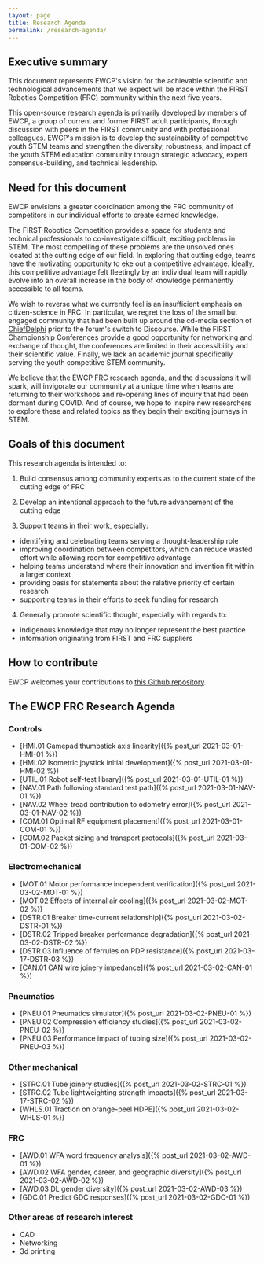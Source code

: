 ```yaml
---
layout: page
title: Research Agenda
permalink: /research-agenda/
---
```


## Executive summary
This document represents EWCP's vision for the achievable scientific and technological advancements that we expect will be made within the FIRST Robotics Competition (FRC) community within the next five years.

This open-source research agenda is primarily developed by members of EWCP, a group of current and former FIRST adult participants, through discussion with peers in the FIRST community and with professional colleagues. EWCP's mission is to develop the sustainability of competitive youth STEM teams and strengthen the diversity, robustness, and impact of the youth STEM education community through strategic advocacy, expert consensus-building, and technical leadership.

## Need for this document
EWCP envisions a greater coordination among the FRC community of competitors in our individual efforts to create earned knowledge.

The FIRST Robotics Competition provides a space for students and technical professionals to co-investigate difficult, exciting problems in STEM. The most compelling of these problems are the unsolved ones located at the cutting edge of our field. In exploring that cutting edge, teams have the motivating opportunity to eke out a competitive advantage. Ideally, this competitive advantage felt fleetingly by an individual team will rapidly evolve into an overall increase in the body of knowledge permanently accessible to all teams.

We wish to reverse what we currently feel is an insufficient emphasis on citizen-science in FRC. In particular, we regret the loss of the small but engaged community that had been built up around the cd-media section of [ChiefDelphi](https://www.chiefdelphi.com/) prior to the forum's switch to Discourse. While the FIRST Championship Conferences provide a good opportunity for networking and exchange of thought, the conferences are limited in their accessibility and their scientific value. Finally, we lack an academic journal specifically serving the youth competitive STEM community.

We believe that the EWCP FRC research agenda, and the discussions it will spark, will invigorate our community at a unique time when teams are returning to their workshops and re-opening lines of inquiry that had been dormant during COVID. And of course, we hope to inspire new researchers to explore these and related topics as they begin their exciting journeys in STEM.

## Goals of this document
This research agenda is intended to:
1. Build consensus among community experts as to the current state of the cutting edge of FRC

2. Develop an intentional approach to the future advancement of the cutting edge

3. Support teams in their work, especially:
  - identifying and celebrating teams serving a thought-leadership role
  - improving coordination between competitors, which can reduce wasted effort while allowing room for competitive advantage
  - helping teams understand where their innovation and invention fit within a larger context
  - providing basis for statements about the relative priority of certain research
  - supporting teams in their efforts to seek funding for research

4. Generally promote scientific thought, especially with regards to:
  - indigenous knowledge that may no longer represent the best practice
  - information originating from FIRST and FRC suppliers

## How to contribute
EWCP welcomes your contributions to [this Github repository](https://github.com/ewcp/ewcp.github.io).

## The EWCP FRC Research Agenda

### Controls
- [HMI.01 Gamepad thumbstick axis linearity]({% post_url 2021-03-01-HMI-01 %})
- [HMI.02 Isometric joystick initial development]({% post_url 2021-03-01-HMI-02 %})
- [UTIL.01 Robot self-test library]({% post_url 2021-03-01-UTIL-01 %})
- [NAV.01 Path following standard test path]({% post_url 2021-03-01-NAV-01 %})
- [NAV.02 Wheel tread contribution to odometry error]({% post_url 2021-03-01-NAV-02 %})
- [COM.01 Optimal RF equipment placement]({% post_url 2021-03-01-COM-01 %})
- [COM.02 Packet sizing and transport protocols]({% post_url 2021-03-01-COM-02 %})

### Electromechanical
- [MOT.01 Motor performance independent verification]({% post_url 2021-03-02-MOT-01 %})
- [MOT.02 Effects of internal air cooling]({% post_url 2021-03-02-MOT-02 %})
- [DSTR.01 Breaker time-current relationship]({% post_url 2021-03-02-DSTR-01 %})
- [DSTR.02 Tripped breaker performance degradation]({% post_url 2021-03-02-DSTR-02 %})
- [DSTR.03 Influence of ferrules on PDP resistance]({% post_url 2021-03-17-DSTR-03 %})
- [CAN.01 CAN wire joinery impedance]({% post_url 2021-03-02-CAN-01 %})

### Pneumatics
- [PNEU.01 Pneumatics simulator]({% post_url 2021-03-02-PNEU-01 %})
- [PNEU.02 Compression efficiency studies]({% post_url 2021-03-02-PNEU-02 %})
- [PNEU.03 Performance impact of tubing size]({% post_url 2021-03-02-PNEU-03 %})

### Other mechanical
- [STRC.01 Tube joinery studies]({% post_url 2021-03-02-STRC-01 %})
- [STRC.02 Tube lightweighting strength impacts]({% post_url 2021-03-17-STRC-02 %})
- [WHLS.01 Traction on orange-peel HDPE]({% post_url 2021-03-02-WHLS-01 %})

### FRC
- [AWD.01 WFA word frequency analysis]({% post_url 2021-03-02-AWD-01 %})
- [AWD.02 WFA gender, career, and geographic diversity]({% post_url 2021-03-02-AWD-02 %})
- [AWD.03 DL gender diversity]({% post_url 2021-03-02-AWD-03 %})
- [GDC.01 Predict GDC responses]({% post_url 2021-03-02-GDC-01 %})

### Other areas of research interest
- CAD
- Networking
- 3d printing
